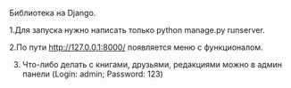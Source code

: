 Библиотека на Django.

1.Для запуска нужно написать только python manage.py runserver.

2.По пути http://127.0.0.1:8000/ появляется меню с функционалом.

3. Что-либо делать с книгами, друзьями, редакциями можно в админ панели (Login: admin; Password: 123)


